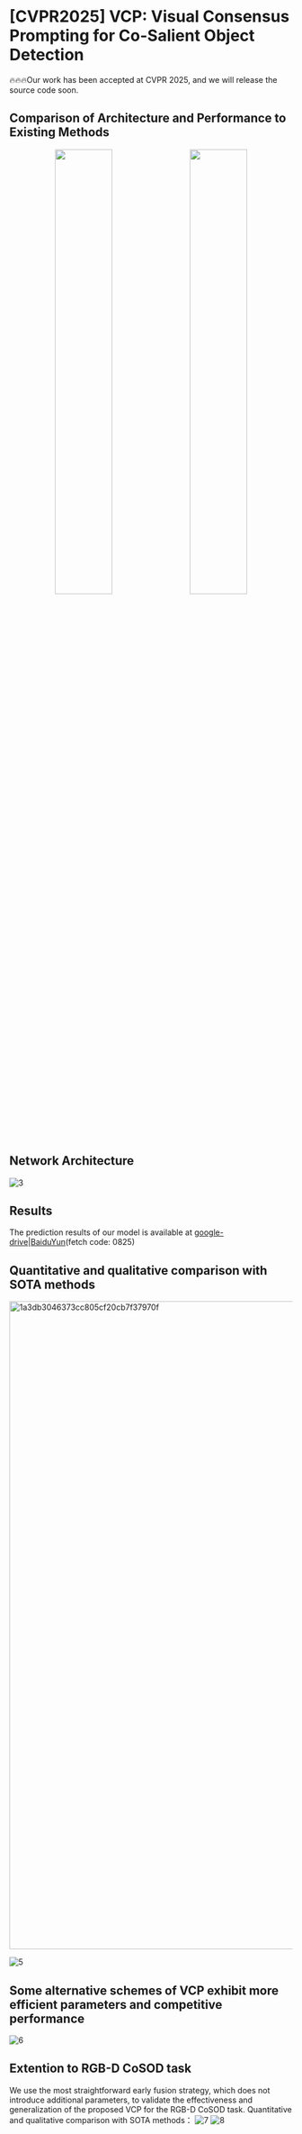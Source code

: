 # [CVPR2025] VCP: Visual Consensus Prompting for Co-Salient Object Detection
🔥🔥🔥Our work has been accepted at CVPR 2025, and we will release the source code soon.

Comparison of Architecture and Performance to Existing Methods
---
<p align="center">
  <img src="https://github.com/user-attachments/assets/77df6d20-ec68-4978-b4ec-97e98c478613" width="45%" style="display:inline; margin-right:10px;" />
  <img src="https://github.com/user-attachments/assets/bfb9f109-1bcd-4eab-9f4a-923156158471" width="45%" style="display:inline;" />
</p>

Network Architecture
---
![3](https://github.com/user-attachments/assets/24f5455a-7f8d-48da-b3b9-348e1090f911)

Results
---
The prediction results of our model is available at [google-drive](https://drive.google.com/file/d/1roiadSPrNQjylI3cS433GssQ4-lMSBi4/view?usp=sharing)|[BaiduYun](https://pan.baidu.com/s/18UAm2KGET9itUdNI9F8eRw)(fetch code: 0825)

Quantitative and qualitative comparison with SOTA methods
---
<img width="1151" alt="1a3db3046373cc805cf20cb7f37970f" src="https://github.com/user-attachments/assets/b783e535-1fec-4a97-9c08-9a791931551d" />

![5](https://github.com/user-attachments/assets/01fa03fe-b13c-4fcb-a4bc-be788fa1487e)

Some alternative schemes of VCP exhibit more efficient parameters and competitive performance
---
![6](https://github.com/user-attachments/assets/4b0c9130-b028-417f-90e1-ed8584f07f96)

Extention to RGB-D CoSOD task
---
We use the most straightforward early fusion strategy, which does not introduce additional parameters, to validate the effectiveness and generalization of the proposed VCP for the RGB-D CoSOD task. Quantitative and qualitative comparison with SOTA methods：
![7](https://github.com/user-attachments/assets/30efadb1-0b19-4aef-a549-6b9b6e093ba5)
![8](https://github.com/user-attachments/assets/1149ffd4-f7a6-4dec-8a0c-1c55c8a773dc)


